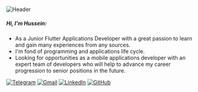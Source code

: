 ![Header](https://github.com/Husseinhtm99/Husseinhtm99/blob/main/profile-img.png)

##### Hi, I'm Hussein:
- As a Junior Flutter Applications Developer with a great passion to learn and gain many experiences from any sources.
- I'm fond of programming and applications life cycle.
- Looking for opportunities as a mobile applications developer with an expert team of developers who will help to advance my career progression to senior positions in the future.


[![Telegram](https://img.shields.io/badge/-TELEGRAM-2CA5E0?style=for-the-badge&logo=telegram&logoColor=white)](https://web.telegram.org/z/)
[![Gmail](https://img.shields.io/badge/-GMAIL-D14836?style=for-the-badge&logo=gmail&logoColor=white)](mailto:hm15520222@gmail.com)
[![LinkedIn](https://img.shields.io/badge/-LINKEDIN-0077B5?style=for-the-badge&logo=linkedin&logoColor=white)](https://www.linkedin.com/in/hussein99/)
[![GitHub](https://img.shields.io/badge/-GitHub-222222?style=for-the-badge&logo=github&logoColor=white)]( https://github.com/Husseinhtm99)

